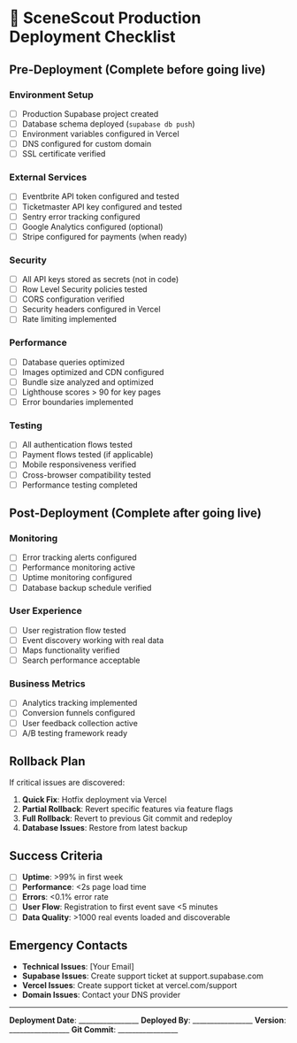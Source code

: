 # 🚀 SceneScout Production Deployment Checklist

## Pre-Deployment (Complete before going live)

### Environment Setup
- [ ] Production Supabase project created
- [ ] Database schema deployed (`supabase db push`)
- [ ] Environment variables configured in Vercel
- [ ] DNS configured for custom domain
- [ ] SSL certificate verified

### External Services
- [ ] Eventbrite API token configured and tested
- [ ] Ticketmaster API key configured and tested  
- [ ] Sentry error tracking configured
- [ ] Google Analytics configured (optional)
- [ ] Stripe configured for payments (when ready)

### Security
- [ ] All API keys stored as secrets (not in code)
- [ ] Row Level Security policies tested
- [ ] CORS configuration verified
- [ ] Security headers configured in Vercel
- [ ] Rate limiting implemented

### Performance
- [ ] Database queries optimized
- [ ] Images optimized and CDN configured
- [ ] Bundle size analyzed and optimized
- [ ] Lighthouse scores > 90 for key pages
- [ ] Error boundaries implemented

### Testing
- [ ] All authentication flows tested
- [ ] Payment flows tested (if applicable)
- [ ] Mobile responsiveness verified
- [ ] Cross-browser compatibility tested
- [ ] Performance testing completed

## Post-Deployment (Complete after going live)

### Monitoring
- [ ] Error tracking alerts configured
- [ ] Performance monitoring active
- [ ] Uptime monitoring configured
- [ ] Database backup schedule verified

### User Experience
- [ ] User registration flow tested
- [ ] Event discovery working with real data
- [ ] Maps functionality verified
- [ ] Search performance acceptable

### Business Metrics
- [ ] Analytics tracking implemented
- [ ] Conversion funnels configured
- [ ] User feedback collection active
- [ ] A/B testing framework ready

## Rollback Plan

If critical issues are discovered:

1. **Quick Fix**: Hotfix deployment via Vercel
2. **Partial Rollback**: Revert specific features via feature flags
3. **Full Rollback**: Revert to previous Git commit and redeploy
4. **Database Issues**: Restore from latest backup

## Success Criteria

- [ ] **Uptime**: >99% in first week
- [ ] **Performance**: <2s page load time
- [ ] **Errors**: <0.1% error rate
- [ ] **User Flow**: Registration to first event save <5 minutes
- [ ] **Data Quality**: >1000 real events loaded and discoverable

## Emergency Contacts

- **Technical Issues**: [Your Email]
- **Supabase Issues**: Create support ticket at support.supabase.com
- **Vercel Issues**: Create support ticket at vercel.com/support
- **Domain Issues**: Contact your DNS provider

---

**Deployment Date**: _________________
**Deployed By**: _________________
**Version**: _________________
**Git Commit**: _________________

